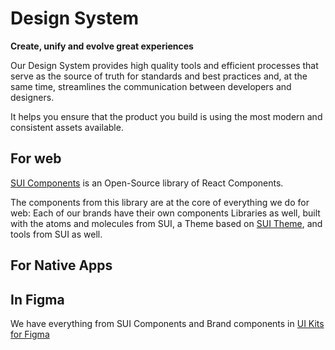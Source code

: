 # Design System

**Create, unify and evolve great experiences**

Our Design System provides high quality tools and efficient processes that serve as the source of truth for standards and best practices and, at the same time, streamlines the communication between developers and designers.

It helps you ensure that the product you build is using the most modern and consistent assets available.

## For web

[SUI Components](SUI-Components.md) is an Open-Source library of React Components.

The components from this library are at the core of everything we do for web: Each of our brands have their own components Libraries as well, built with the atoms and molecules from SUI, a Theme based on [SUI Theme](SUI-Theme.md), and tools from SUI as well.

## For Native Apps



## In Figma

We have everything from SUI Components and Brand components in [UI Kits for Figma](Figma-UI-Kits.md)


